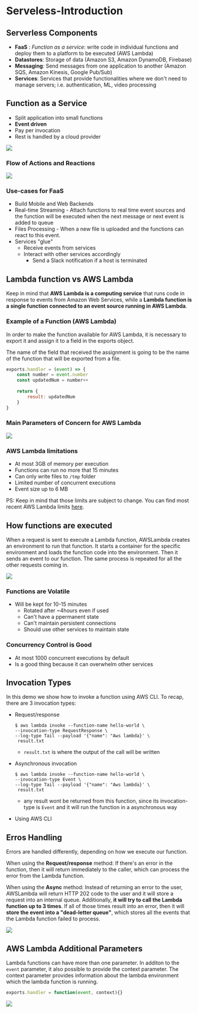 # Serveless-Introduction
## Serverless Components
-   **FaaS**  :  _Function as a service_: write code in individual functions and deploy them to a platform to be executed (AWS Lambda)
-   **Datastores**: Storage of data (Amazon S3, Amazon DynamoDB, Firebase)
-   **Messaging**: Send messages from one application to another (Amazon SQS, Amazon Kinesis, Google Pub/Sub)
-   **Services**: Services that provide functionalities where we don't need to manage servers; i.e. authentication, ML, video processing

## Function as a Service
-   Split application into small functions
-   **Event driven**
-   Pay per invocation
-   Rest is handled by a cloud provider

![](resources/event-driven-architecture-lambda.png)

### Flow of Actions and Reactions
![](resources/functions-and-events-flow-of-action-and-reaction.png)

### Use-cases for FaaS
- Build Mobile and Web Backends
- Real-time Streaming - Attach functions to real time event sources and the function will be executed when the next message or next event is added to queue 
- Files Processing - When a new file is uploaded and the functions can react to this event.
- Services "glue"
	- Receive events from services
	- Interact with other services accordingly
		- Send a Slack notification if a host is terminated
	
## Lambda function vs AWS Lambda
Keep in mind that **AWS Lambda is a computing service** that runs code in response to events from Amazon Web Services, while a **Lambda function is a single function connected to an event source running in AWS Lambda**.

### Example of a Function (AWS Lambda)

In order to make the function available for AWS Lambda, it is necessary to export it and assign it to a field in the exports object.

The name of the field that received the assignment is going to be the name of the function that will be exported from a file.

```js
exports.handler = (event) => {
	const number = event.number
	const updatedNum = number++
	
	return {
		result: updatedNum
	}
}
```

### Main Parameters of Concern for AWS Lambda
![](resources/aws-lambda-parameters-of-concern.png)

### AWS Lambda limitations
-   At most 3GB of memory per execution
-   Functions can run no more that 15 minutes
-   Can only write files to  `/tmp`  folder
-   Limited number of concurrent executions
-   Event size up to 6 MB

PS: Keep in mind that those limits are subject to change. You can find most recent AWS Lambda limits [here](https://docs.aws.amazon.com/lambda/latest/dg/limits.html).

## How functions are executed
When a request is sent to execute a Lambda function, AWSLambda creates an environment to run that function. It starts a container for the specific environment and loads the function code into the environment. Then it sends an event to our function. The same process is repeated for all the other requests coming in.

![](resources/aws-lambda-environment.png)

### Functions are Volatile
- Will be kept for 10-15 minutes
	- Rotated after ~4hours even if used
	- Can't have a ppermanent state
	- Can't maintain persistent connections
	- Should use other services to maintain state

### Concurrency Control is Good
- At most 1000 concurrent executions by default
- Is a good thing because it can overwhelm other services

## Invocation Types
In this demo we show how to invoke a function using AWS CLI.
To recap, there are 3 invocation types:
-   Request/response
	```
	$ aws lambda invoke --function-name hello-world \
	--invocation-type RequestResponse \
	--log-type Tail --payload '{"name": "Aws lambda}' \
	 result.txt
	```
	- `result.txt` is where the output of the call will be written

-   Asynchronous invocation
	```
	$ aws lambda invoke --function-name hello-world \
	--invocation-type Event \
	--log-type Tail --payload '{"name": "Aws lambda}' \
	 result.txt
	```
	-	any result wont be returned from this function, since its invocation-type is `Event` and it will run the function in a asynchronous way
-   Using AWS CLI

## Erros Handling
Errors are handled differently, depending on how we execute our function.

When using the  **Request/response**  method: If there's an error in the function, then it will return immediately to the caller, which can process the error from the Lambda function.

When using the **Async**  method: Instead of returning an error to the user, AWSLambda will return HTTP 202 code to the user and it will store a request into an internal queue. Additionally, **it will try to call the Lambda function up to 3 times**. If all of those times result into an error, then it will **store the event into a "dead-letter queue"**, which stores all the events that the Lambda function failed to process.

![](resources/lambda-errors-handling-overview.png)


## AWS Lambda Additional Parameters
Lambda functions can have more than one parameter. In additon to the `event` parameter, it also possible to provide the context parameter. The context parameter provides information about the lambda environment which the lambda function is running.

```js
exports.handler = function(event, context){}
``` 

![](resources/aws-lambda-context-parameter.png)